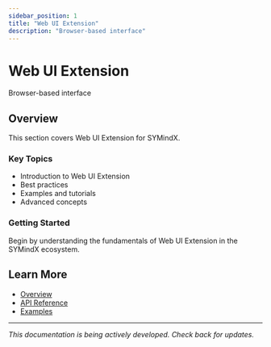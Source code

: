 ```yaml
---
sidebar_position: 1
title: "Web UI Extension"
description: "Browser-based interface"
---
```


# Web UI Extension

Browser-based interface

## Overview

This section covers Web UI Extension for SYMindX.

### Key Topics

- Introduction to Web UI Extension
- Best practices
- Examples and tutorials
- Advanced concepts

### Getting Started

Begin by understanding the fundamentals of Web UI Extension in the SYMindX ecosystem.

## Learn More

- [Overview](/docs/01-overview)
- [API Reference](/docs/03-api-reference)
- [Examples](/docs/17-examples)

---

*This documentation is being actively developed. Check back for updates.*
